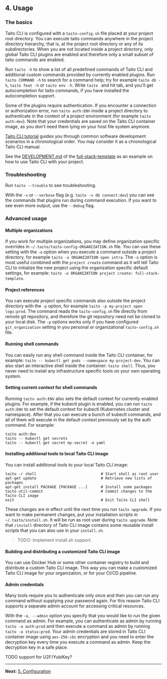 ## 4. Usage

### The basics

Taito CLI is configured with a `taito-config.sh` file placed at your project root directory. You can execute taito commands anywhere in the project directory hierarchy, that is, at the project root directory or any of its subdirectories. When you are not located inside a project directory, only global Taito CLI plugins are enabled and therefore only a small subset of taito commands are enabled.

Run `taito -h` to show a list of all predefined commands of Taito CLI and additional custom commands provided by currently enabled plugins. Run `taito COMMAND -h` to search for a command help; try for example `taito db -h`, `taito feat -h` or `taito env -h`. Write `taito ` and hit tab, and you'll get autocompletion for taito commands, if you have installed the autocompletion support.

Some of the plugins require authentication. If you encounter a connection or authorization error, run `taito auth:ENV` inside a project directory to authenticate in the context of a project environment (for example `taito auth:dev`). Note that your credentials are saved on the Taito CLI container image, as you don't need them lying on your host file system anymore.

[Taito CLI tutorial](https://github.com/TaitoUnited/taito-cli/tree/master/docs/tutorial/README.md) guides you through common software development scenarios in a chronological order. You may consider it as a chronological Taito CLI manual.

See the [DEVELOPMENT.md](https://github.com/TaitoUnited/server-template/blob/master/DEVELOPMENT.md) of the [full-stack-template](https://github.com/TaitoUnited/server-template) as an example on how to use Taito CLI with your project.

### Troubleshooting

Run `taito --trouble` to see troubleshooting.

With the `-v` or `--verbose` flag (e.g. `taito -v db connect:dev`) you can see the commands that plugins run during command execution. If you want to see even more output, use the `--debug` flag.

### Advanced usage

#### Multiple organizations

If you work for multiple organizations, you may define organization specific overrides in `~/.taito/taito-config-ORGANIZATION.sh` file. You can use these setting with the `-o` option when you execute a command outside a project directory, for example `taito -o ORGANIZATION open intra`. The `-o` option is most useful combined with the `project create` command as it will tell Taito CLI to initialize the new project using the organization specific default settings, for example: `taito -o ORGANIZATION project create: full-stack-template`.

#### Project references

You can execute project specific commands also outside the project directory with the `-p` option, for example `taito -p my-project open logs:prod`. The command reads the `taito-config.sh` file directly from remote git repository, and therefore the git repository need not be cloned to your local disk. The `-p` options works only if you have configured `git_organization` setting in you personal or organizational `taito-config.sh` file.

#### Running shell commands

You can easily run any shell command inside the Taito CLI container, for example: `taito -- kubectl get pods --namespace my-project-dev`. You can also start an interactive shell inside the container: `taito shell`. Thus, you never need to install any infrastructure specific tools on your own operating system.

#### Setting current context for shell commands

Running `taito auth:ENV` also sets the default context for currently enabled plugins. For example, if the kubectl plugin is enabled, you can run `taito auth:ENV` to set the default context for kubectl (Kubernetes cluster and namespace). After that you can execute a bunch of kubectl commands, and all of them will execute in the default context previously set by the auth command. For example:

```
taito auth:dev
taito -- kubectl get secrets
taito -- kubectl get secret my-secret -o yaml
```

#### Installing additional tools to local Taito CLI image

You can install additional tools to your local Taito CLI image:

```
taito -r shell                             # Start shell as root user
apt-get update                             # Retrieve new lists of packages
apt-get install PACKAGE [PACKAGE ...]      # Install some packages
taito util-commit                          # Commit changes to the Taito CLI image
exit                                       # Exit Taito CLI shell
```

These changes are in effect until the next time you run `taito upgrade`. If you want to make permanent changes, put your installation scripts in `~/.taito/install.sh`. It will be run as root user during `taito upgrade`. Note that `/install` directory of Taito CLI image contains some reusable install scripts that you can also use in your `install.sh`.

> TODO: Implement install.sh support.

#### Building and distributing a customized Taito CLI image

You can use Docker Hub or some other container registry to build and distribute a custom Taito CLI image. This way you can make a customized Taito CLI image for your organization, or for your CI/CD pipeline.

#### Admin credentials

Many tools require you to authenticate only once and then you can run any command without supplying your password again. For this reason Taito CLI supports a separate admin account for accessing critical resources.

With the `-a, --admin` option you specify that you would like to run the given command as admin. For example, you can authenticate as admin by running `taito -a auth:prod` and then execute a command as admin by running `taito -a status:prod`. Your admin credentials are stored in Taito CLI container image using `aes-256-cbc` encryption and you need to enter the decryption key every time you execute a command as admin. Keep the decryption key in a safe place.

TODO support for U2F/YubiKey?

---

**Next:** [5. Configuration](05-configuration.md)
